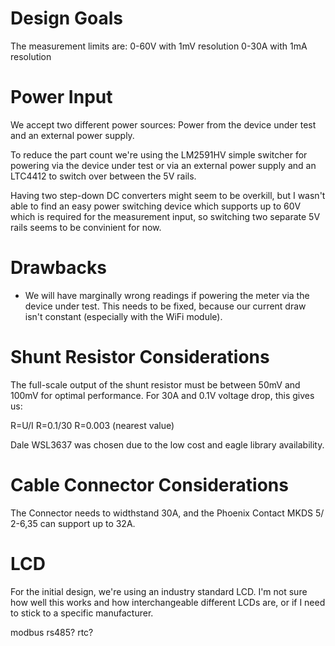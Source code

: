 Design Goals
============

The measurement limits are:
0-60V with 1mV resolution
0-30A with 1mA resolution


Power Input
===========

We accept two different power sources: Power from the device under test and an external power supply.

To reduce the part count we're using the LM2591HV simple switcher for powering via the device under test
or via an external power supply and an LTC4412 to switch over between the 5V rails.

Having two step-down DC converters might seem to be overkill, but I wasn't able to find an easy power
switching device which supports up to 60V which is required for the measurement input, so switching
two separate 5V rails seems to be convinient for now.


Drawbacks
=========

- We will have marginally wrong readings if powering the meter via the device under test. This needs to
  be fixed, because our current draw isn't constant (especially with the WiFi module).


Shunt Resistor Considerations
=============================

The full-scale output of the shunt resistor must be between 50mV and 100mV for optimal performance. For
30A and 0.1V voltage drop, this gives us:

R=U/I
R=0.1/30
R=0.003 (nearest value)

Dale WSL3637 was chosen due to the low cost and eagle library availability.


Cable Connector Considerations
==============================

The Connector needs to widthstand 30A, and the Phoenix Contact MKDS 5/ 2-6,35 can support up to 32A.

LCD
===
For the initial design, we're using an industry standard LCD. I'm not sure how well this works and how
interchangeable different LCDs are, or if I need to stick to a specific manufacturer.





modbus rs485?
rtc?
